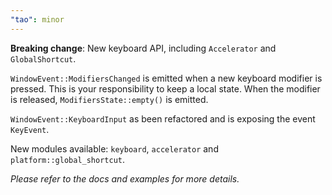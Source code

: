 ```yaml
---
"tao": minor
---
```


**Breaking change**: New keyboard API, including `Accelerator` and `GlobalShortcut`.

`WindowEvent::ModifiersChanged` is emitted when a new keyboard modifier is pressed. This is your responsibility to keep a local state. When the modifier is released, `ModifiersState::empty()` is emitted.

`WindowEvent::KeyboardInput` as been refactored and is exposing the event `KeyEvent`.

New modules available: `keyboard`, `accelerator` and `platform::global_shortcut`. 

_Please refer to the docs and examples for more details._
